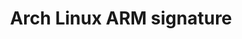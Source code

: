 ---
title: Arch Linux ARM signature
headless: true
redirect: https://a3s.fi/swift/v1/AUTH_d797295bcbc24cec98686c41a8e16ef5/archlinuxvms/archlinuxarm.sig
layout: redirect
private: true # Not included in sitemap, slow crawling
---